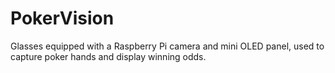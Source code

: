 # PokerVision

Glasses equipped with a Raspberry Pi camera and mini OLED panel, used to capture poker hands and display winning odds.
